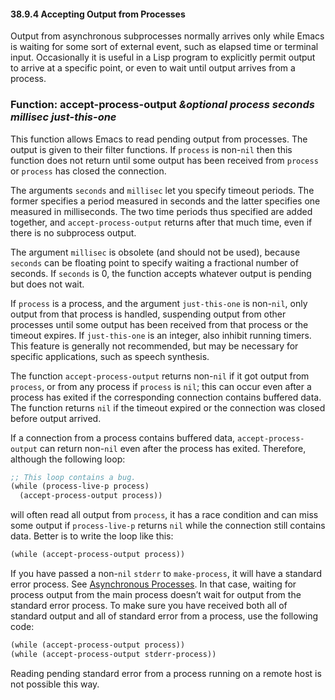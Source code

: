 

#### 38.9.4 Accepting Output from Processes

Output from asynchronous subprocesses normally arrives only while Emacs is waiting for some sort of external event, such as elapsed time or terminal input. Occasionally it is useful in a Lisp program to explicitly permit output to arrive at a specific point, or even to wait until output arrives from a process.

### Function: **accept-process-output** *\&optional process seconds millisec just-this-one*

This function allows Emacs to read pending output from processes. The output is given to their filter functions. If `process` is non-`nil` then this function does not return until some output has been received from `process` or `process` has closed the connection.

The arguments `seconds` and `millisec` let you specify timeout periods. The former specifies a period measured in seconds and the latter specifies one measured in milliseconds. The two time periods thus specified are added together, and `accept-process-output` returns after that much time, even if there is no subprocess output.

The argument `millisec` is obsolete (and should not be used), because `seconds` can be floating point to specify waiting a fractional number of seconds. If `seconds` is 0, the function accepts whatever output is pending but does not wait.

If `process` is a process, and the argument `just-this-one` is non-`nil`, only output from that process is handled, suspending output from other processes until some output has been received from that process or the timeout expires. If `just-this-one` is an integer, also inhibit running timers. This feature is generally not recommended, but may be necessary for specific applications, such as speech synthesis.

The function `accept-process-output` returns non-`nil` if it got output from `process`, or from any process if `process` is `nil`; this can occur even after a process has exited if the corresponding connection contains buffered data. The function returns `nil` if the timeout expired or the connection was closed before output arrived.

If a connection from a process contains buffered data, `accept-process-output` can return non-`nil` even after the process has exited. Therefore, although the following loop:

```lisp
;; This loop contains a bug.
(while (process-live-p process)
  (accept-process-output process))
```

will often read all output from `process`, it has a race condition and can miss some output if `process-live-p` returns `nil` while the connection still contains data. Better is to write the loop like this:

```lisp
(while (accept-process-output process))
```

If you have passed a non-`nil` `stderr` to `make-process`, it will have a standard error process. See [Asynchronous Processes](Asynchronous-Processes.html). In that case, waiting for process output from the main process doesn’t wait for output from the standard error process. To make sure you have received both all of standard output and all of standard error from a process, use the following code:

```lisp
(while (accept-process-output process))
(while (accept-process-output stderr-process))
```

Reading pending standard error from a process running on a remote host is not possible this way.
